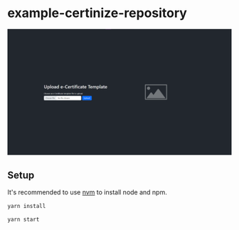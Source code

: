 # example-certinize-repository

<img src="https://github.com/certinize/assets/blob/main/images/certinize-example-client-ss.png?raw=true" />

## Setup

It's recommended to use [nvm](https://github.com/coreybutler/nvm-windows) to install node and npm.

```
yarn install
```

```
yarn start
```

